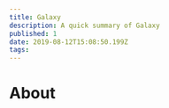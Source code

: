```yaml
---
title: Galaxy
description: A quick summary of Galaxy
published: 1
date: 2019-08-12T15:08:50.199Z
tags: 
---
```


# About